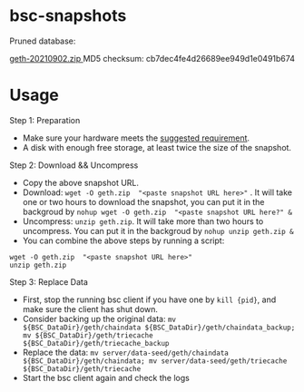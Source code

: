 
# bsc-snapshots

Pruned database:

[geth-20210902.zip
](https://s3.ap-northeast-1.amazonaws.com/dex-bin.bnbstatic.com/geth-20210902.zip?AWSAccessKeyId=AKIAYINE6SBQPUZDDRRO&Signature=kypkau1amMgI2Ybw%2BDc1JNbl9KA%3D&Expires=1633227355
)
MD5 checksum: cb7dec4fe4d26689ee949d1e0491b674


# Usage 

Step 1: Preparation
- Make sure your hardware meets the [suggested requirement](https://docs.binance.org/smart-chain/developer/fullnode.html).
- A disk with enough free storage, at least twice the size of the snapshot.

Step 2: Download && Uncompress
- Copy the above snapshot URL.
- Download:  `wget -O geth.zip  "<paste snapshot URL here>"` . It will take one or two hours to download the snapshot, you can put it in the backgroud by `nohup wget -O geth.zip  "<paste snapshot URL here?" &`
- Uncompress: `unzip geth.zip`. It will take more than two hours to uncompress. You can put it in the backgroud by `nohup unzip geth.zip &`
- You can combine the above steps by running a script:
```
wget -O geth.zip  "<paste snapshot URL here>"
unzip geth.zip
```

Step 3: Replace Data
- First, stop the running bsc client if you have one by `kill {pid}`, and make sure the client has shut down.
- Consider backing up the original data: `mv ${BSC_DataDir}/geth/chaindata ${BSC_DataDir}/geth/chaindata_backup; mv ${BSC_DataDir}/geth/triecache ${BSC_DataDir}/geth/triecache_backup`
- Replace the data: `mv server/data-seed/geth/chaindata ${BSC_DataDir}/geth/chaindata; mv server/data-seed/geth/triecache ${BSC_DataDir}/geth/triecache`
- Start the bsc client again and check the logs

